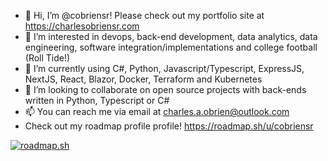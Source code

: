 - 👋 Hi, I’m @cobriensr! Please check out my portfolio site at https://charlesobriensr.com
- 👀 I’m interested in devops, back-end development, data analytics, data engineering, software integration/implementations and college football (Roll Tide!)
- 🌱 I’m currently using C#, Python, Javascript/Typescript, ExpressJS, NextJS, React, Blazor, Docker, Terraform and Kubernetes
- 💞️ I’m looking to collaborate on open source projects with back-ends written in Python, Typescript or C#
- 📫 You can reach me via email at charles.a.obrien@outlook.com
- Check out my roadmap profile profile! https://roadmap.sh/u/cobriensr

[![roadmap.sh](https://roadmap.sh/card/wide/65e6b302d064ed50857518fb?variant=dark&roadmaps=python%2Cfull-stack%2Ckubernetes%2Cterraform)](https://roadmap.sh)
<!---
cobriensr/cobriensr is a ✨ special ✨ repository because its `README.md` (this file) appears on your GitHub profile.
You can click the Preview link to take a look at your changes.
--->
